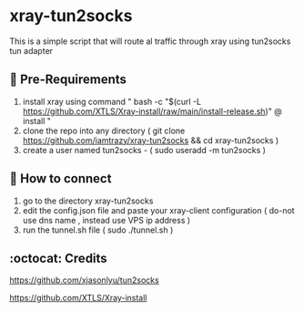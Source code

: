 # xray-tun2socks
This is a simple script that will route al traffic through xray  using tun2socks tun adapter


## :book: Pre-Requirements

1) install xray using command " bash -c "$(curl -L https://github.com/XTLS/Xray-install/raw/main/install-release.sh)" @ install "
2) clone the repo into any directory ( git clone https://github.com/iamtrazy/xray-tun2socks && cd xray-tun2socks )
3) create a user named tun2socks - ( sudo useradd -m tun2socks )

## :book: How to connect

1) go to the directory xray-tun2socks
2) edit the config.json file and paste your xray-client configuration ( do-not use dns name , instead use VPS ip address )
3) run the tunnel.sh file ( sudo ./tunnel.sh )

## :octocat: Credits

https://github.com/xjasonlyu/tun2socks

https://github.com/XTLS/Xray-install
